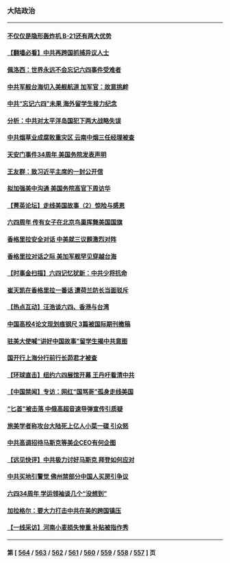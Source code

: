 ### 大陆政治
---
#### [不仅仅是隐形轰炸机 B-21还有两大优势](../../pages/ncid277/n14008440.md) 
#### [【翻墙必看】中共再跨国抓捕异议人士](../../pages/ncid277/n14009577.md) 
#### [佩洛西：世界永远不会忘记六四事件受难者](../../pages/ncid277/n14009579.md) 
#### [中共军舰台海切入美舰航道 加军官：故意挑衅](../../pages/ncid277/n14009530.md) 
#### [中共“忘记六四”未果 海外留学生接力纪念](../../pages/ncid277/n14009468.md) 
#### [分析：中共对太平洋岛国犯下两大战略失误](../../pages/ncid277/n14009494.md) 
#### [中共烟草业成腐败重灾区 云南中烟三任经理被查](../../pages/ncid277/n14009499.md) 
#### [天安门事件34周年 美国务院发表声明](../../pages/ncid277/n14009466.md) 
#### [王友群：致习近平主席的一封公开信](../../pages/ncid277/n14009446.md) 
#### [拟加强美中沟通 美国务院高官下周访华](../../pages/ncid277/n14009444.md) 
#### [【菁英论坛】走线美国故事（2）惊险与感恩](../../pages/ncid277/n14009399.md) 
#### [六四周年 传有女子在北京鸟巢挥舞美国国旗](../../pages/ncid277/n14009423.md) 
#### [香格里拉安全对话 中美就三议题激烈对阵](../../pages/ncid277/n14009412.md) 
#### [香格里拉对话之际 美加军舰罕见穿越台海](../../pages/ncid277/n14009379.md) 
#### [【时事金扫描】六四记忆犹新：中共少将抗命](../../pages/ncid277/n14009112.md) 
#### [崔天凯在香格里拉一番话 遭荷兰防长当面驳斥](../../pages/ncid277/n14009417.md) 
#### [【热点互动】汪浩谈六四、香港与台湾](../../pages/ncid277/n14009065.md) 
#### [中国高校4论文现划痕钢尺 3篇被国际期刊撤稿](../../pages/ncid277/n14009316.md) 
#### [驻美大使喊“讲好中国故事”留学生揭中共意图](../../pages/ncid277/n14009303.md) 
#### [国开行上海分行前行长茆君才被查](../../pages/ncid277/n14009302.md) 
#### [【环球直击】纽约六四展馆开幕 王丹吁看清中共](../../pages/ncid277/n14009010.md) 
#### [【中国禁闻】专访：网红“国骂哥”孤身走线美国](../../pages/ncid277/n14009017.md) 
#### [“匕首”被击落 中俄高超音速导弹宣传引质疑](../../pages/ncid277/n14008433.md) 
#### [旅美学者称攻台大陆死上亿人小菜一碟 引众怒](../../pages/ncid277/n14009187.md) 
#### [中共高调招待马斯克等美企CEO有何企图](../../pages/ncid277/n14009040.md) 
#### [【远见快评】中共极力讨好马斯克 拜登如何应对](../../pages/ncid277/n14009021.md) 
#### [中共买地引警觉 佛州禁部分中国人买房引争议](../../pages/ncid277/n14009022.md) 
#### [六四34周年 学运领袖谈几个“没想到”](../../pages/ncid277/n14009027.md) 
#### [加拉格尔：要大力打击中共在美的跨国镇压](../../pages/ncid277/n14009013.md) 
#### [【一线采访】河南小麦损失惨重 补贴被指作秀](../../pages/ncid277/n14008833.md) 

---
#### 第 [ [564](./564.md) / [563](./563.md) / [562](./562.md) / [561](./561.md) / [560](./560.md) / [559](./559.md) / [558](./558.md) / [557](./557.md) ] 页
